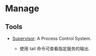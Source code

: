 # Manage
## Tools
* [Supervisor](http://supervisord.org/): A Process Control System.

    * 使用 tail 命令可查看指定服务的输出.